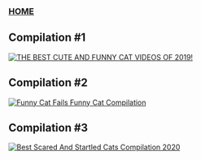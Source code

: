 ### [HOME](https://natashadmoore.github.io/IT100Project/)



## Compilation #1

[![THE BEST CUTE AND FUNNY CAT VIDEOS OF 2019!](https://i.ytimg.com/vi/QtC3Bo9B0yI/maxresdefault.jpg)](https://www.youtube.com/watch?v=QtC3Bo9B0yI "THE BEST CUTE AND FUNNY CAT VIDEOS OF 2019!")



## Compilation #2

[![Funny Cat Fails Funny Cat Compilation](https://i.ytimg.com/vi/DHfRfU3XUEo/maxresdefault.jpg)](https://www.youtube.com/watch?v=DHfRfU3XUEo "Funny Cat Fails Funny Cat Compilation")



## Compilation #3

[![Best Scared And Startled Cats Compilation 2020](https://i.ytimg.com/vi/tPoET7ugI-w/maxresdefault.jpg)](https://www.youtube.com/watch?v=tPoET7ugI-w "Best Scared And Startled Cats Compilation 2020")


